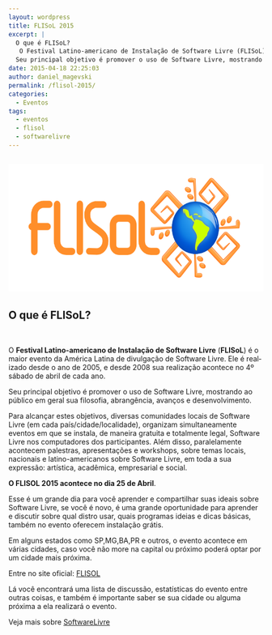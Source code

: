 ```yaml
---
layout: wordpress
title: FLISoL 2015
excerpt: |
  O que é FLISoL?
   O Festival Latino-americano de Instalação de Software Livre (FLISoL) é o maior evento da América Latina de divulgação de Software Livre. Ele é realizado desde o ano de 2005, e desde 2008 sua realização acontece no 4º sábado de abril de cada ano.
  Seu principal objetivo é promover o uso de Software Livre, mostrando ao público em geral sua filosofia, abrangência, avanços e desenvolvimento.
date: 2015-04-18 22:25:03
author: daniel_magevski
permalink: /flisol-2015/
categories:
  - Eventos
tags:
  - eventos
  - flisol
  - softwarelivre
---
```


<h2><a href="/assets/wp-content/uploads/2015/04/FLISoL-2015.png"><img class="alignnone  wp-image-1873" src="/assets/wp-content/uploads/2015/04/FLISoL-2015.png" alt="FLISoL-2015" width="561" height="251" /></a></h2>
<h2><strong>O que é FLISoL?</strong></h2>
&nbsp;

<span lang="en-US">O </span><strong><span lang="en-US">Festival Latino-americano de Instalação de Software Livre</span></strong><span lang="en-US"> (</span><strong><span lang="en-US">FLISoL</span></strong><span lang="en-US">) é o maior evento da América Latina de divulgação de </span>Software Livre<span lang="en-US">. Ele é realizado desde o ano de 2005, e desde 2008 sua realização acontece no 4º sábado de abril de cada ano. </span>

<span lang="en-US">Seu principal objetivo é promover o uso de Software Livre, mostrando ao público em geral sua filosofia, abrangência, avanços e desenvolvimento.</span>

Para alcançar estes objetivos, diversas comunidades locais de Software Livre (em cada país/cidade/localidade), organizam simultaneamente eventos em que se instala, de maneira gratuita e totalmente legal, Software Livre nos computadores dos participantes. Além disso, paralelamente acontecem palestras, apresentações e workshops, sobre temas locais, nacionais e latino-americanos sobre Software Livre, em toda a sua expressão: artística, acadêmica, empresarial e social.

<strong>O FLISOL 2015 acontece no dia 25 de Abril</strong>.

Esse é um grande dia para você aprender e compartilhar suas ideais sobre Software Livre, se você é novo, é uma grande oportunidade para aprender e discutir sobre qual distro usar, quais programas ideias e dicas básicas, também no evento oferecem instalação grátis.

Em alguns estados como SP,MG,BA,PR e outros, o evento acontece em várias cidades, caso você não more na capital ou próximo poderá optar por um cidade mais próxima.

Entre no site oficial: <a href="http://www.flisol.info/" target="_blank">FLISOL</a>

Lá você encontrará uma lista de discussão, estatísticas do evento entre outras coisas, e também é importante saber se sua cidade ou alguma próxima a ela realizará o evento.

Veja mais sobre <a href="http://pt.wikipedia.org/wiki/Software_livre" target="_blank">SoftwareLivre</a>